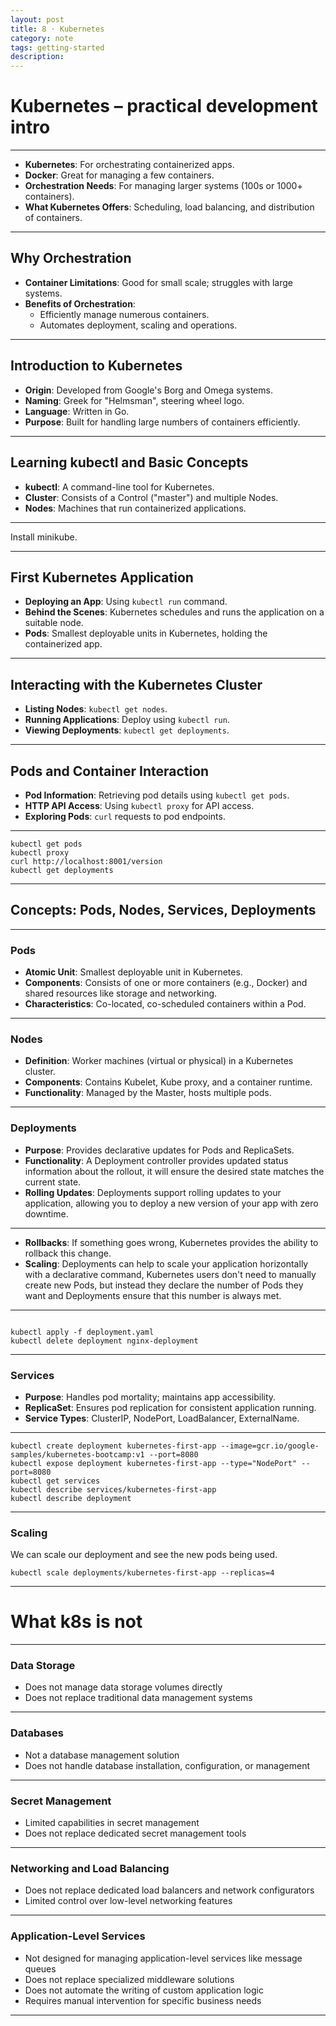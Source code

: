 ```yaml
---
layout: post
title: 8 · Kubernetes
category: note
tags: getting-started
description:
---
```


# Kubernetes – practical development intro

---

- **Kubernetes**: For orchestrating containerized apps.
- **Docker**: Great for managing a few containers.
- **Orchestration Needs**: For managing larger systems (100s or 1000+ containers).
- **What Kubernetes Offers**: Scheduling, load balancing, and distribution of containers.

---

## Why Orchestration

- **Container Limitations**: Good for small scale; struggles with large systems.
- **Benefits of Orchestration**:
    - Efficiently manage numerous containers.
    - Automates deployment, scaling and operations.

---

## Introduction to Kubernetes

- **Origin**: Developed from Google's Borg and Omega systems.
- **Naming**: Greek for "Helmsman", steering wheel logo.
- **Language**: Written in Go.
- **Purpose**: Built for handling large numbers of containers efficiently.

---

## Learning kubectl and Basic Concepts

- **kubectl**: A command-line tool for Kubernetes.
- **Cluster**: Consists of a Control ("master") and multiple Nodes.
- **Nodes**: Machines that run containerized applications.

---

Install minikube.

---

## First Kubernetes Application

- **Deploying an App**: Using `kubectl run` command.
- **Behind the Scenes**: Kubernetes schedules and runs the application on a suitable node.
- **Pods**: Smallest deployable units in Kubernetes, holding the containerized app.

---

## Interacting with the Kubernetes Cluster

- **Listing Nodes**: `kubectl get nodes`.
- **Running Applications**: Deploy using `kubectl run`.
- **Viewing Deployments**: `kubectl get deployments`.

---

## Pods and Container Interaction

- **Pod Information**: Retrieving pod details using `kubectl get pods`.
- **HTTP API Access**: Using `kubectl proxy` for API access.
- **Exploring Pods**: `curl` requests to pod endpoints.

---

```shell
kubectl get pods
kubectl proxy
curl http://localhost:8001/version
kubectl get deployments
```

---

## Concepts: Pods, Nodes, Services, Deployments

---

### Pods

- **Atomic Unit**: Smallest deployable unit in Kubernetes.
- **Components**: Consists of one or more containers (e.g., Docker) and shared resources like storage and networking.
- **Characteristics**: Co-located, co-scheduled containers within a Pod.

---

### Nodes

- **Definition**: Worker machines (virtual or physical) in a Kubernetes cluster.
- **Components**: Contains Kubelet, Kube proxy, and a container runtime.
- **Functionality**: Managed by the Master, hosts multiple pods.

---

### Deployments

- **Purpose**: Provides declarative updates for Pods and ReplicaSets.
- **Functionality**: A Deployment controller provides updated status information about the rollout, it will ensure the desired state matches the current state.
- **Rolling Updates**: Deployments support rolling updates to your application, allowing you to deploy a new version of your app with zero downtime.

---

- **Rollbacks**: If something goes wrong, Kubernetes provides the ability to rollback this change.
- **Scaling**: Deployments can help to scale your application horizontally with a declarative command, Kubernetes users don't need to manually create new Pods, but instead they declare the number of Pods they want and Deployments ensure that this number is always met.

---

```shell

kubectl apply -f deployment.yaml
kubectl delete deployment nginx-deployment
```

---

### Services

- **Purpose**: Handles pod mortality; maintains app accessibility.
- **ReplicaSet**: Ensures pod replication for consistent application running.
- **Service Types**: ClusterIP, NodePort, LoadBalancer, ExternalName.


---

```shell
kubectl create deployment kubernetes-first-app --image=gcr.io/google-samples/kubernetes-bootcamp:v1 --port=8080
kubectl expose deployment kubernetes-first-app --type="NodePort" --port=8080
kubectl get services
kubectl describe services/kubernetes-first-app
kubectl describe deployment
```

---

### Scaling

We can scale our deployment and see the new pods being used.

```shell
kubectl scale deployments/kubernetes-first-app --replicas=4
```

---

# What k8s is not

---

### Data Storage
- Does not manage data storage volumes directly
- Does not replace traditional data management systems

---

### Databases
- Not a database management solution
- Does not handle database installation, configuration, or management

---

### Secret Management
- Limited capabilities in secret management
- Does not replace dedicated secret management tools

---

### Networking and Load Balancing
- Does not replace dedicated load balancers and network configurators
- Limited control over low-level networking features

---

### Application-Level Services
- Not designed for managing application-level services like message queues
- Does not replace specialized middleware solutions
- Does not automate the writing of custom application logic
- Requires manual intervention for specific business needs

---
